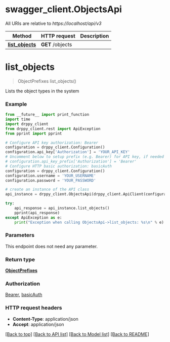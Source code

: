 # swagger_client.ObjectsApi

All URIs are relative to *https://localhost/api/v3*

Method | HTTP request | Description
------------- | ------------- | -------------
[**list_objects**](ObjectsApi.md#list_objects) | **GET** /objects | 


# **list_objects**
> ObjectPrefixes list_objects()



Lists the object types in the system

### Example

```python
from __future__ import print_function
import time
import drppy_client
from drppy_client.rest import ApiException
from pprint import pprint

# Configure API key authorization: Bearer
configuration = drppy_client.Configuration()
configuration.api_key['Authorization'] = 'YOUR_API_KEY'
# Uncomment below to setup prefix (e.g. Bearer) for API key, if needed
# configuration.api_key_prefix['Authorization'] = 'Bearer'
# Configure HTTP basic authorization: basicAuth
configuration = drppy_client.Configuration()
configuration.username = 'YOUR_USERNAME'
configuration.password = 'YOUR_PASSWORD'

# create an instance of the API class
api_instance = drppy_client.ObjectsApi(drppy_client.ApiClient(configuration))

try:
    api_response = api_instance.list_objects()
    pprint(api_response)
except ApiException as e:
    print("Exception when calling ObjectsApi->list_objects: %s\n" % e)
```

### Parameters
This endpoint does not need any parameter.

### Return type

[**ObjectPrefixes**](ObjectPrefixes.md)

### Authorization

[Bearer](../README.md#Bearer), [basicAuth](../README.md#basicAuth)

### HTTP request headers

 - **Content-Type**: application/json
 - **Accept**: application/json

[[Back to top]](#) [[Back to API list]](../README.md#documentation-for-api-endpoints) [[Back to Model list]](../README.md#documentation-for-models) [[Back to README]](../README.md)


